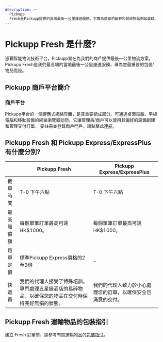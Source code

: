 ```yaml
---
description: >-
  Pickupp
  Fresh是Pickupp提供的高端最後一公里運送服務。它專為商家的新鮮和易碎物品例如蛋糕、花束、酒，和其他貴重物品的送遞而設計，提供快速、可靠的運送服務。
---
```


# Pickupp Fresh 是什麼?

憑藉智能物流技術平台，Pickupp旨在為我們的商戶提供最後一公里物流方案。Pickupp Fresh是我們最高端的當地最後一公里運送服務，專為您最重要的包裹/物品而設。

## Pickupp 商戶平台簡介

### **商戶平台**

Pickupp平台的一個響應式網絡界面，是其重要組成部分。可通過桌面電腦、平板電腦和移動設備的網絡瀏覽器訪問。它讓管理員/商戶可以使用其偏好的設備創建和管理交付訂單。 要註冊並登錄商戶門戶，請點擊此[連結](https://portal.hk.pickupp.io/dashboard)。

## Pickupp Fresh 和 Pickupp Express/ExpressPlus 有什麼分別?

<table><thead><tr><th></th><th width="226.33333333333331">Pickupp Fresh</th><th>Pickupp Express/ExpressPlus</th></tr></thead><tbody><tr><td>截單時間</td><td>T-0 下午六點</td><td>T-0 下午六點</td></tr><tr><td>最高賠償額</td><td>每個單筆訂單最高可達HK$1000。</td><td>每個單筆訂單最高可達HK$1000。</td></tr><tr><td>每單定價</td><td>標準Pickupp Express價格的2至3倍</td><td>-</td></tr><tr><td>快遞員</td><td>我們的代理人接受了特殊培訓，專門處理五星級酒店的易碎物品，以確保您的物品在交付時保持完好無損的狀態。</td><td>我們的代理人致力於小心處理您的訂單，以確保安全且滿意的交付。</td></tr></tbody></table>

## Pickupp Fresh 運輸物品的包裝指引

建立 Fresh 訂單前，請參考有關運輸物品的[包裝指引](merchant-portal/bao-zhuang-zhi-yin.md)。
